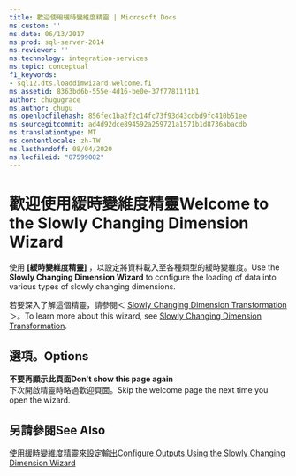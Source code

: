 ```yaml
---
title: 歡迎使用緩時變維度精靈 | Microsoft Docs
ms.custom: ''
ms.date: 06/13/2017
ms.prod: sql-server-2014
ms.reviewer: ''
ms.technology: integration-services
ms.topic: conceptual
f1_keywords:
- sql12.dts.loaddimwizard.welcome.f1
ms.assetid: 8363bd6b-555e-4d16-be0e-37f77811f1b1
author: chugugrace
ms.author: chugu
ms.openlocfilehash: 856fec1ba2f2c14fc73f93d43cdbd9fc410b51ee
ms.sourcegitcommit: ad4d92dce894592a259721a1571b1d8736abacdb
ms.translationtype: MT
ms.contentlocale: zh-TW
ms.lasthandoff: 08/04/2020
ms.locfileid: "87599082"
---
```

# <a name="welcome-to-the-slowly-changing-dimension-wizard"></a><span data-ttu-id="4fa6b-102">歡迎使用緩時變維度精靈</span><span class="sxs-lookup"><span data-stu-id="4fa6b-102">Welcome to the Slowly Changing Dimension Wizard</span></span>
  <span data-ttu-id="4fa6b-103">使用 **[緩時變維度精靈]** ，以設定將資料載入至各種類型的緩時變維度。</span><span class="sxs-lookup"><span data-stu-id="4fa6b-103">Use the **Slowly Changing Dimension Wizard** to configure the loading of data into various types of slowly changing dimensions.</span></span>  
  
 <span data-ttu-id="4fa6b-104">若要深入了解這個精靈，請參閱＜ [Slowly Changing Dimension Transformation](slowly-changing-dimension-transformation.md)＞。</span><span class="sxs-lookup"><span data-stu-id="4fa6b-104">To learn more about this wizard, see [Slowly Changing Dimension Transformation](slowly-changing-dimension-transformation.md).</span></span>  
  
## <a name="options"></a><span data-ttu-id="4fa6b-105">選項。</span><span class="sxs-lookup"><span data-stu-id="4fa6b-105">Options</span></span>  
 <span data-ttu-id="4fa6b-106">**不要再顯示此頁面**</span><span class="sxs-lookup"><span data-stu-id="4fa6b-106">**Don't show this page again**</span></span>  
 <span data-ttu-id="4fa6b-107">下次開啟精靈時略過歡迎頁面。</span><span class="sxs-lookup"><span data-stu-id="4fa6b-107">Skip the welcome page the next time you open the wizard.</span></span>  
  
## <a name="see-also"></a><span data-ttu-id="4fa6b-108">另請參閱</span><span class="sxs-lookup"><span data-stu-id="4fa6b-108">See Also</span></span>  
 [<span data-ttu-id="4fa6b-109">使用緩時變維度精靈來設定輸出</span><span class="sxs-lookup"><span data-stu-id="4fa6b-109">Configure Outputs Using the Slowly Changing Dimension Wizard</span></span>](configure-outputs-using-the-slowly-changing-dimension-wizard.md)  
  
  
